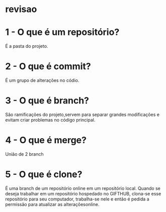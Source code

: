 # revisao
# 1 - O que é um repositório?
É a pasta do projeto.
# 2 - O que é commit?
É um grupo de alterações no códio.
# 3 - O que é branch?
São ramificações do projeto,servem para separar grandes modificações
e evitam criar problemas no código principal.
# 4 - O que é merge?
União de 2 branch
# 5 - O que é clone?
É uma branch de um repositório online em um repositório local.
Quando se deseja trabalhar em um repositório hospedado no GIFTHUB,
clona-se esse repositório para seu computador, trabalha-se nele e 
então é pedida a permissão para atualizar as alteraçõesonline. 


